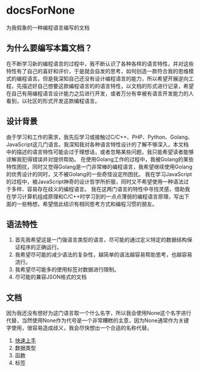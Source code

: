 # docsForNone
为我假象的一种编程语言编写的文档

## 为什么要编写本篇文档？
在不断学习新的编程语言的过程中，我不断认识了各种各样的语言特性，并对这些特性有了自己的喜好和评价，于是就会自发的思考，如何创造一款符合我的思维模式的编程语言。但是我深知自己还没有设计编程语言的能力，所以希望开展逆向工程，先描述好自己想要这款编程语言的的语言特性，以文档的形式进行记录，希望在自己有用编程语言设计能力之后进行开发，或者万分有幸被有语言开发能力的人看到，以社区的形式开发这款编程语言。

## 设计背景
由于学习和工作的需求，我先后学习或接触过C/C++、PHP、Python、Golang、JavaScript这几门语言。我深知我对各种语言特性设计的了解不够深入，本文档中的描述的语言特性可能会过于理想话，或者忽略某些问题，我只能希望读者能够谅解我犯得错误并对提供帮助。
在使用Golang工作的过程中，我被Golang的某些特性困扰，同时又觉得Golang是一门非常棒的编程语言，我希望继续使用Golang的优秀设计的同时，又不被Golang的一些奇怪设定所困扰。
我在学习JavaScript的过程中，被JavaScript神奇的设计哲学所折服，同时又不希望使用一种语法过于多样、容易存在歧义的编程语言。
我在这两门语言的特性中寻找灵感，借助我在学习计算机组成原理和C/C++时学习到的一点点薄弱的编程语言原理，写出下面的一些畅想，希望借此结识有相同思考方式和编程习惯的朋友。

## 语法特性
1. 首先我希望这是一门强语言类型的语言，尽可能的通过定义特定的数据结构保证程序的正确运行。
2. 我希望尽可能的减少语法的复杂性，越简单的语法越容易帮助思考，也越容易流行。
3. 我希望尽可能多的使用标签对数据进行限制。
4. 尽可能的兼容JSON格式的文档

## 文档

因为我还没有想好为这门语言取一个什么名字，所以我会使用None这个名字进行代替，当然使用None作为代号是一个非常糟糕的主意，因为None通常作为关键字使用，很容易造成歧义，我会尽快想出一个合适的名称代替。

1. [快速上手](QuickStart.md)
2. 数据类型
3. 函数
4. 标签

